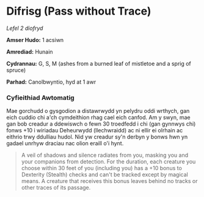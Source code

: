 # Difrisg (Pass without Trace)

*Lefel 2 diofryd*

**Amser Hudo:** 1 acsiwn

**Amrediad:** Hunain

**Cydrannau:** G, S, M (ashes from a burned leaf of mistletoe and a sprig of spruce)

**Parhad:** Canolbwyntio, hyd at 1 awr

### Cyfieithiad Awtomatig

Mae gorchudd o gysgodion a distawrwydd yn pelydru oddi wrthych, gan eich cuddio chi a'ch cymdeithion rhag cael eich canfod. Am y swyn, mae gan bob creadur a ddewiswch o fewn 30 troedfedd i chi (gan gynnwys chi) fonws +10 i wiriadau Deheurwydd (llechwraidd) ac ni ellir ei olrhain ac eithrio trwy ddulliau hudol. Nid yw creadur sy'n derbyn y bonws hwn yn gadael unrhyw draciau nac olion eraill o'i hynt.

>  A veil of shadows and silence radiates from you, masking you and your companions from detection. For the duration, each creature you choose within 30 feet of you (including you) has a +10 bonus to Dexterity (Stealth) checks and can't be tracked except by magical means. A creature that receives this bonus leaves behind no tracks or other traces of its passage.